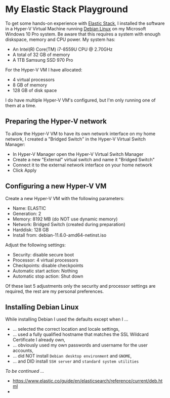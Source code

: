 # My Elastic Stack Playground

To get some hands-on experience with [Elastic Stack](https://www.elastic.co/elastic-stack/), I 
installed the software in a Hyper-V Virtual Machine running [Debian Linux](https://www.debian.org/)
on my Microsoft Windows 10 Pro system. Be aware that this requires a system with enough diskspace, 
memory and CPU power. My system has:
- An Intel(R) Core(TM) i7-8559U CPU @ 2.70GHz
- A total of 32 GB of memory
- A 1TB Samsung SSD 970 Pro

For the Hyper-V VM I have allocated:
- 4 virtual processors 
- 8 GB of memory
- 128 GB of disk space

I do have multiple Hyper-V VM's configured, but I'm only running one of them at a time.

## Preparing the Hyper-V network

To allow the Hyper-V VM to have its own network interface on my home network,
I created a "Bridged Switch" in the Hyper-V Virtual Switch Manager:
- In Hyper-V Manager open the Hyper-V Virtual Switch Manager
- Create a new "External" virtual switch and name it "Bridged Switch"
- Connect it to the external network interface on your home network
- Click Apply

## Configuring a new Hyper-V VM

Create a new Hyper-V VM with the following parameters:
- Name: ELASTIC
- Generation: 2
- Memory: 8192 MB (do NOT use dynamic memory)
- Network: Bridged Switch (created during preparation)
- Harddisk: 128 GB
- Install from: debian-11.6.0-amd64-netinst.iso

Adjust the following settings:
- Security: disable secure boot
- Processor: 4 virtual processors
- Checkpoints: disable checkpoints
- Automatic start action: Nothing
- Automatic stop action: Shut down

Of these last 5 adjustments only the security and processor settings are required, the rest are my personal preferences.

## Installing Debian Linux

While installing Debian I used the defaults except when I ...
- ... selected the correct location and locale settings,
- ... used a fully qualified hostname that matches the SSL Wildcard Certificate I already own,
- ... obviously used my own passwords and username for the user accounts,
- ... did NOT install `Debian desktop environment` and `GNOME`,
- ... and DID install `SSH server` and `standard system utilities`

*To be continued ...*

- https://www.elastic.co/guide/en/elasticsearch/reference/current/deb.html
- 


